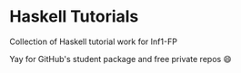 Haskell Tutorials
=================

Collection of Haskell tutorial work for Inf1-FP

Yay for GitHub's student package and free private repos :smile:
